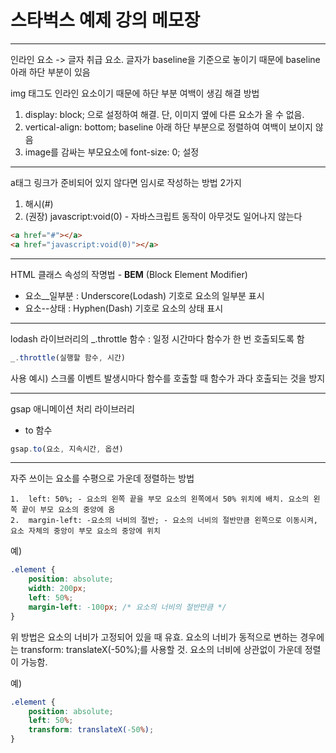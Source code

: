 # 스타벅스 예제 강의 메모장
<hr>

인라인 요소 -> 글자 취급 요소. 글자가 baseline을 기준으로 놓이기 때문에 baseline 아래 하단 부분이 있음

img 태그도 인라인 요소이기 때문에 하단 부분 여백이 생김 
해결 방법
1. display: block; 으로 설정하여 해결. 단, 이미지 옆에 다른 요소가 올 수 없음.
2. vertical-align: bottom; baseline 아래 하단 부분으로 정렬하여 여백이 보이지 않음
3. image를 감싸는 부모요소에 font-size: 0; 설정

<hr>

a태그 링크가 준비되어 있지 않다면 임시로 작성하는 방법 2가지
1. 해시(\#)
2. (권장) javascript:void(0) - 자바스크립트 동작이 아무것도 일어나지 않는다

```html
<a href="#"></a>
<a href="javascript:void(0)"></a>
```

<hr>

HTML 클래스 속성의 작명법 - **BEM** (Block Element Modifier)
- 요소__일부분 : Underscore(Lodash) 기호로 요소의 일부분 표시
- 요소--상태 : Hyphen(Dash) 기호로 요소의 상태 표시

<hr> 

lodash 라이브러리의 _.throttle 함수 : 일정 시간마다 함수가 한 번 호출되도록 함
```javascript
_.throttle(실행할 함수, 시간)
```
사용 예시) 스크롤 이벤트 발생시마다 함수를 호출할 때 함수가 과다 호출되는 것을 방지

<hr>

gsap 애니메이션 처리 라이브러리
- to 함수
```javascript
gsap.to(요소, 지속시간, 옵션)
```

<hr>

자주 쓰이는 요소를 수평으로 가운데 정렬하는 방법

	1.	left: 50%; - 요소의 왼쪽 끝을 부모 요소의 왼쪽에서 50% 위치에 배치. 요소의 왼쪽 끝이 부모 요소의 중앙에 옴
	2.	margin-left: -요소의 너비의 절반; - 요소의 너비의 절반만큼 왼쪽으로 이동시켜, 요소 자체의 중앙이 부모 요소의 중앙에 위치
예)
```css
.element {
    position: absolute;
    width: 200px;
    left: 50%;
    margin-left: -100px; /* 요소의 너비의 절반만큼 */
}
```

위 방법은 요소의 너비가 고정되어 있을 때 유효. 요소의 너비가 동적으로 변하는 경우에는 transform: translateX(-50%);를 사용할 것. 요소의 너비에 상관없이 가운데 정렬이 가능함.

예)
```css
.element {
    position: absolute;
    left: 50%;
    transform: translateX(-50%);
}
```